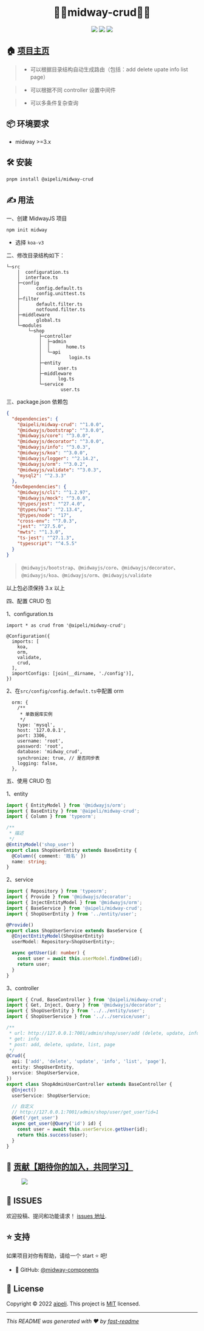 <h1 align="center">🎉🚀midway-crud🎉👋</h1>
<p align="center">
<img src="https://img.shields.io/badge/node-%3E%3D16.0.0-blue.svg" />  
<img src="https://img.shields.io/badge/midway-%3E%3D3.0.0-success.svg" />  
<img src="https://img.shields.io/badge/适用-标准项目-success.svg?style=social&logo=github" /> 
</p>

## 🏠 [项目主页](https://github.com/aipeli/midway-components)

> - 可以根据目录结构自动生成路由（包括：add delete upate info list page）

> - 可以根据不同 controller 设置中间件

> - 可以多条件复杂查询

## 📦 环境要求

- midway &gt;=3.x

## 🛠️ 安装

```sh
pnpm install @aipeli/midway-crud
```

## ✍️ 用法

一、创建 MidwayJS 项目

```bash
npm init midway
```

- 选择 `koa-v3`

二、修改目录结构如下：

```
└─src
    │  configuration.ts
    │  interface.ts
    ├─config
    │      config.default.ts
    │      config.unittest.ts
    ├─filter
    │      default.filter.ts
    │      notfound.filter.ts
    ├─middleware
    │      global.ts
    └─modules
        └─shop
            ├─controller
            │  ├─admin
            │  │      home.ts
            │  └─api
            │          login.ts
            ├─entity
            │      user.ts
            ├─middleware
            │      log.ts
            └─service
                    user.ts
```

三、package.json 依赖包

```json
{
  "dependencies": {
    "@aipeli/midway-crud": "^1.0.0",
    "@midwayjs/bootstrap": "^3.0.0",
    "@midwayjs/core": "^3.0.0",
    "@midwayjs/decorator": "^3.0.0",
    "@midwayjs/info": "^3.0.3",
    "@midwayjs/koa": "^3.0.0",
    "@midwayjs/logger": "^2.14.2",
    "@midwayjs/orm": "^3.0.2",
    "@midwayjs/validate": "^3.0.3",
    "mysql2": "^2.3.3"
  },
  "devDependencies": {
    "@midwayjs/cli": "^1.2.97",
    "@midwayjs/mock": "^3.0.0",
    "@types/jest": "^27.4.0",
    "@types/koa": "^2.13.4",
    "@types/node": "17",
    "cross-env": "^7.0.3",
    "jest": "^27.5.0",
    "mwts": "^1.3.0",
    "ts-jest": "^27.1.3",
    "typescript": "^4.5.5"
  }
}
```

> `@midwayjs/bootstrap`、`@midwayjs/core`、`@midwayjs/decorator`、`@midwayjs/koa`、`@midwayjs/orm`、`@midwayjs/validate`

以上包必须保持 3.x 以上

四、配置 CRUD 包

1、configuration.ts

```
import * as crud from '@aipeli/midway-crud';
```

```
@Configuration({
  imports: [
    koa,
    orm,
    validate,
    crud,
  ],
  importConfigs: [join(__dirname, './config')],
})
```

2、在`src/config/config.default.ts`中配置 orm

```
  orm: {
    /**
     * 单数据库实例
     */
    type: 'mysql',
    host: '127.0.0.1',
    port: 3306,
    username: 'root',
    password: 'root',
    database: 'midway_crud',
    synchronize: true, // 是否同步表
    logging: false,
  },
```

五、使用 CRUD 包

1、entity

```typescript
import { EntityModel } from '@midwayjs/orm';
import { BaseEntity } from '@aipeli/midway-crud';
import { Column } from 'typeorm';

/**
 * 描述
 */
@EntityModel('shop_user')
export class ShopUserEntity extends BaseEntity {
  @Column({ comment: '姓名' })
  name: string;
}
```

2、service

```typescript
import { Repository } from 'typeorm';
import { Provide } from '@midwayjs/decorator';
import { InjectEntityModel } from '@midwayjs/orm';
import { BaseService } from '@aipeli/midway-crud';
import { ShopUserEntity } from '../entity/user';

@Provide()
export class ShopUserService extends BaseService {
  @InjectEntityModel(ShopUserEntity)
  userModel: Repository<ShopUserEntity>;

  async getUser(id: number) {
    const user = await this.userModel.findOne(id);
    return user;
  }
}
```

3、controller

```typescript
import { Crud, BaseController } from '@aipeli/midway-crud';
import { Get, Inject, Query } from '@midwayjs/decorator';
import { ShopUserEntity } from '../../entity/user';
import { ShopUserService } from '../../service/user';

/**
 * url: http://127.0.0.1:7001/admin/shop/user/add (delete, update, info, list, page)
 * get: info
 * post: add, delete, update, list, page
 */
@Crud({
  api: ['add', 'delete', 'update', 'info', 'list', 'page'],
  entity: ShopUserEntity,
  service: ShopUserService,
})
export class ShopAdminUserController extends BaseController {
  @Inject()
  userService: ShopUserService;

  // 自定义
  // http://127.0.0.1:7001/admin/shop/user/get_user?id=1
  @Get('/get_user')
  async get_user(@Query('id') id) {
    const user = await this.userService.getUser(id);
    return this.success(user);
  }
}
```

## 🧑 [贡献【期待你的加入，共同学习】](https://github.com/aipeli/midway-components/graphs/contributors)

<figure>
<a href="https://github.com/aipeli"><img src="https://avatars.githubusercontent.com/u/43819745?s=80&v=4"/></a>
</figure>

## 🤝 ISSUES

欢迎投稿、提问和功能请求！ [issues 地址](https://github.com/aipeli/midway-components/issues).

## ⭐️ 支持

如果项目对你有帮助，请给一个 start ⭐️ 吧!

- 💼 GitHub: [@midway-components](https://github.com/aipeli/midway-components)

## 📝 License

Copyright © 2022 [aipeli](https://github.com/aipeli). This project is [MIT](LICENSE) licensed.

---

_This README was generated with ❤️ by [fast-readme](https://www.npmjs.com/package/@fastjsui/fast-readme)_
